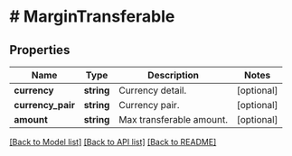 # # MarginTransferable

## Properties

Name | Type | Description | Notes
------------ | ------------- | ------------- | -------------
**currency** | **string** | Currency detail. | [optional] 
**currency_pair** | **string** | Currency pair. | [optional] 
**amount** | **string** | Max transferable amount. | [optional] 

[[Back to Model list]](../../README.md#documentation-for-models) [[Back to API list]](../../README.md#documentation-for-api-endpoints) [[Back to README]](../../README.md)
